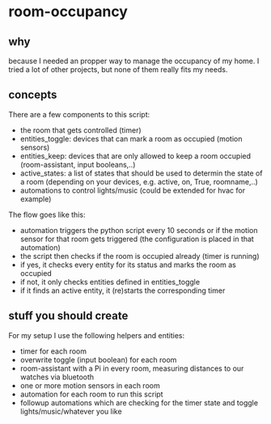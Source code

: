 # room-occupancy
## why
because I needed an propper way to manage the occupancy of my home. I tried a lot of other projects, but none of them really fits my needs.
## concepts
There are a few components to this script:
- the room that gets controlled (timer)
- entities_toggle: devices that can mark a room as occupied (motion sensors)
- entities_keep: devices that are only allowed to keep a room occupied (room-assistant, input booleans,..)
- active_states: a list of states that should be used to determin the state of a room (depending on your devices, e.g. active, on, True, roomname,..)
- automations to control lights/music (could be extended for hvac for example)

The flow goes like this:
- automation triggers the python script every 10 seconds or if the motion sensor for that room gets triggered (the configuration is placed in that automation)
- the script then checks if the room is occupied already (timer is running)
- if yes, it checks every entity for its status and marks the room as occupied
- if not, it only checks entities defined in entities_toggle
- if it finds an active entity, it (re)starts the corresponding timer

## stuff you should create
For my setup I use the following helpers and entities:
- timer for each room
- overwrite toggle (input boolean) for each room
- room-assistant with a Pi in every room, measuring distances to our watches via bluetooth
- one or more motion sensors in each room
- automation for each room to run this script
- followup automations which are checking for the timer state and toggle lights/music/whatever you like
